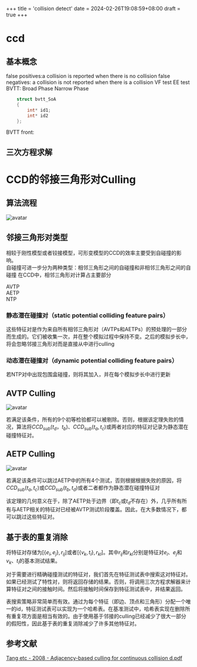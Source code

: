 +++
title = 'collision detect'
date = 2024-02-26T19:08:59+08:00
draft = true
+++

# ccd

## 基本概念

false positives:a collision is reported when there is no collision
false negatives: a collision is not reported when there is a collision
VF test
EE test
BVTT: 
Broad Phase
Narrow Phase
```cpp
    struct bvtt_SoA
    {
        int* id1;
        int* id2
    };
```

BVTT front:

## 三次方程求解

# CCD的邻接三角形对Culling

## 算法流程

![avatar](pic/AdjacentTriangleCullingAlgorithm.png)

## 邻接三角形对类型

相较于刚性模型或者铰接模型，可形变模型的CCD的效率主要受到自碰撞的影响。  
自碰撞可进一步分为两种类型：相邻三角形之间的自碰撞和非相邻三角形之间的自碰撞
在CCD中，相邻三角形对计算占主要部分

AVTP  
AETP  
NTP

### 静态潜在碰撞对（static potential colliding feature pairs）

这些特征对是作为来自所有相邻三角形对（AVTPs和AETPs）的预处理的一部分而生成的。它们被收集一次，并在整个模拟过程中保持不变。之后的模拟步长中，将会忽略邻接三角形对而是直接从中进行culling

### 动态潜在碰撞对（dynamic potential colliding feature pairs）

若NTP对中出现包围盒碰撞，则将其加入，并在每个模拟步长中进行更新

## AVTP Culling

![avatar](pic/AVTP-Culling.png)

若满足该条件，所有的9个初等检验都可以被剔除。否则，根据该定理失败的情况，算法将$CCD_{sub}(t_d，t_b)$、$CCD_{sub}(t_a,t_c)$或两者对应的特征对记录为静态潜在碰撞特征对。

## AETP Culling

![avatar](pic/AETP-Culling.png)

若满足该条件可以跳过AETP中的所有4个测试，否则根据根据失败的原因，将$CCD_{sub}(t_a,t_c)$或$CCD_{sub}(t_b,t_d)$或者二者都作为静态潜在碰撞特征对

该定理的几何意义在于，除了AETP处于边界（即$t_c$或$t_d$不存在）外，几乎所有所有与AETP相关的特征对已经被AVTP测试阶段覆盖。因此，在大多数情况下，都可以跳过这些特征对。

## 基于表的重复消除

将特征对存储为$\left[\left\{e_{i}, e_{j}\right\}, r_{i j}\right]$或者$\left[\left\{v_{k}, t_{l}\right\}, r_{k l}\right]$。其中$r_{ij}$和$r_{kl}$分别是特征对${e_i、e_j}$和${v_k、t_l}$的基本测试结果。  

对于需要进行精确碰撞测试的特征对，我们首先在特征测试表中搜索这对特征对。如果已经测试了特性对，则将返回存储的结果。否则，将调用三次方程求解器来计算特征对之间的接触时间。然后将接触时间保存到特征测试表中，并结果返回。  

表搜索策略非常简单而有效。通过为每个特征（即边、顶点和三角形）分配一个唯一的id，特征测试表可以实现为一个哈希表。在基准测试中，哈希表实现在删除所有重复项方面是相当有效的。由于使用基于邻接的culling已经减少了很大一部分的假阳性，因此基于表的重复消除减少了许多其他特征对。

## 参考文献

[Tang etc - 2008 - Adjacency-based culling for continuous collision d.pdf](./paper)